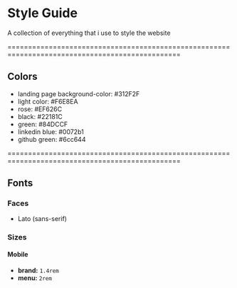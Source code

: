 # Style Guide

A collection of everything that i use to style the website

================================================================================================

## Colors

- landing page background-color: #312F2F
- light color: #F6E8EA
- rose: #EF626C
- black: #22181C
- green: #84DCCF
- linkedin blue: #0072b1
- github green: #6cc644

================================================================================================

## Fonts

### Faces

- Lato (sans-serif)

### Sizes

#### Mobile

- **brand:** `1.4rem`
- **menu:** `2rem`
